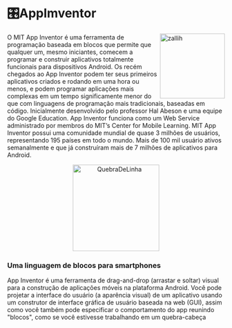 # 🎛AppImventor

<div>
<img align="right" alt="zallih" width="150" src="https://media.discordapp.net/attachments/783761333358166056/872618413040730133/WhatsApp_Image_2021-08-04_at_19.42.37.jpeg?width=370&height=370">
</div>

<div>
  O MIT App Inventor é uma ferramenta de programação baseada em
  blocos que permite que qualquer um, mesmo iniciantes, comecem a programar
  e construir aplicativos totalmente funcionais para dispositivos Android. Os
  recém chegados ao App Inventor podem ter seus primeiros aplicativos criados
  e rodando em uma hora ou menos, e podem programar aplicações mais
  complexas em um tempo significamente menor do que com linguagens de
  programação mais tradicionais, baseadas em código.
  Inicialmente desenvolvido pelo professor Hal Abeson e uma equipe do
  Google Education. App Inventor funciona como um Web Service administrado
  por membros do MIT’s Center for Mobile Learning. MIT App Inventor possui
  uma comunidade mundial de quase 3 milhões de usuários, representando 195
  países em todo o mundo. Mais de 100 mil usuário ativos semanalmente e que
  já construíram mais de 7 milhões de aplicativos para Android. 
</div>


  <p align="middle">
  <img width="200" alt="QuebraDeLinha" src="https://media.discordapp.net/attachments/783761333358166056/875852044928425984/divider-2461548_640.png">
  </p>
  
<div>
 <h3> Uma linguagem de blocos para smartphones</h3>
  App Inventor é uma ferramenta de drag-and-drop (arrastar e soltar)
  visual para a construção de aplicações móveis na plataforma Android. Você
  pode projetar a interface do usuário (a aparência visual) de um aplicativo
  usando um construtor de interface gráfica de usuário baseada na web (GUI),
  assim como você também pode especificar o comportamento do app reunindo
  "blocos", como se você estivesse trabalhando em um quebra-cabeça
</div>

